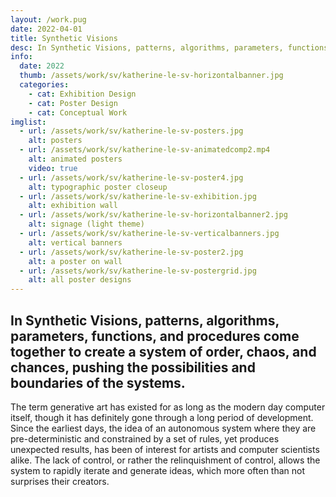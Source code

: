 ```yaml
---
layout: /work.pug
date: 2022-04-01
title: Synthetic Visions
desc: In Synthetic Visions, patterns, algorithms, parameters, functions, and procedures come together to create a system of order, chaos, and chances, pushing the possibilities and boundaries of the systems.
info:
  date: 2022
  thumb: /assets/work/sv/katherine-le-sv-horizontalbanner.jpg
  categories:
    - cat: Exhibition Design
    - cat: Poster Design
    - cat: Conceptual Work
imglist:
  - url: /assets/work/sv/katherine-le-sv-posters.jpg
    alt: posters
  - url: /assets/work/sv/katherine-le-sv-animatedcomp2.mp4
    alt: animated posters
    video: true
  - url: /assets/work/sv/katherine-le-sv-poster4.jpg
    alt: typographic poster closeup
  - url: /assets/work/sv/katherine-le-sv-exhibition.jpg
    alt: exhibition wall
  - url: /assets/work/sv/katherine-le-sv-horizontalbanner2.jpg
    alt: signage (light theme)
  - url: /assets/work/sv/katherine-le-sv-verticalbanners.jpg
    alt: vertical banners
  - url: /assets/work/sv/katherine-le-sv-poster2.jpg
    alt: a poster on wall
  - url: /assets/work/sv/katherine-le-sv-postergrid.jpg
    alt: all poster designs
---
```

## In Synthetic Visions, patterns, algorithms, parameters, functions, and procedures come together to create a system of order, chaos, and chances, pushing the possibilities and boundaries of the systems.

The term generative art has existed for as long as the modern day computer itself, though it has definitely gone through a long period of development. Since the earliest days, the idea of an autonomous system where they are pre-deterministic and constrained by a set of rules, yet produces unexpected results, has been of interest for artists and computer scientists alike. The lack of control, or rather the relinquishment of control, allows the system to rapidly iterate and generate ideas, which more often than not surprises their creators.